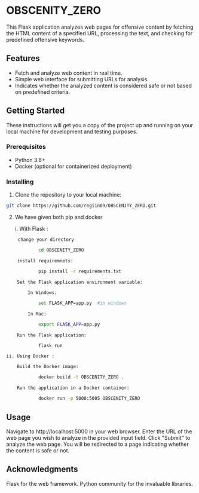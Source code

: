 # OBSCENITY_ZERO

This Flask application analyzes web pages for offensive content by fetching the HTML content of a specified URL, processing the text, and checking for predefined offensive keywords.

## Features

- Fetch and analyze web content in real time.
- Simple web interface for submitting URLs for analysis.
- Indicates whether the analyzed content is considered safe or not based on predefined criteria.

## Getting Started

These instructions will get you a copy of the project up and running on your local machine for development and testing purposes.

### Prerequisites

- Python 3.8+
- Docker (optional for containerized deployment)

### Installing

1. Clone the repository to your local machine:

```sh 
git clone https://github.com/regiin09/OBSCENITY_ZERO.git 
```

2. We have given both pip and docker

	i. With Flask :

		change your directory

```sh 
			cd OBSCENITY_ZERO
```			

		install requiremnets:
		
```sh 
			pip install -r requirements.txt
```

		Set the Flask application environment variable:

			In Windows:

```sh 
			set FLASK_APP=app.py  #in windows
```		

			In Mac:

```sh 
			export FLASK_APP=app.py 
```


		Run the Flask application:

```sh 
			flask run
```
	
	ii. Using Docker :

		Build the Docker image:

```sh 
			docker build -t OBSCENITY_ZERO .
```
		
		Run the application in a Docker container:
		
```sh 
			docker run -p 5000:5005 OBSCENITY_ZERO
```


## Usage
Navigate to http://localhost:5000 in your web browser.
Enter the URL of the web page you wish to analyze in the provided input field.
Click "Submit" to analyze the web page. You will be redirected to a page indicating whether the content is safe or not.


## Acknowledgments
Flask for the web framework.
Python community for the invaluable libraries.